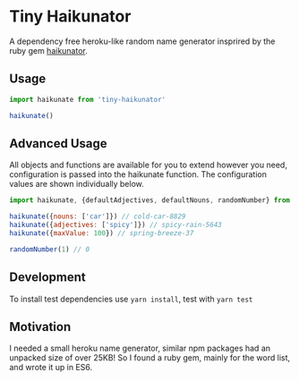 # Tiny Haikunator
A dependency free heroku-like random name generator insprired by the ruby gem [haikunator](https://github.com/usmanbashir/haikunator).

## Usage

```javascript
import haikunate from 'tiny-haikunator'

haikunate()
```

## Advanced Usage
All objects and functions are available for you to extend however you need, configuration is passed into the haikunate function. The configuration values are shown individually below. 

```javascript
import haikunate, {defaultAdjectives, defaultNouns, randomNumber} from 'tiny-haikunator'

haikunate({nouns: ['car']}) // cold-car-8829
haikunate({adjectives: ['spicy']}) // spicy-rain-5643
haikunate({maxValue: 100}) // spring-breeze-37

randomNumber(1) // 0
```

## Development
To install test dependencies use `yarn install`, test with `yarn test`

## Motivation
I needed a small heroku name generator, similar npm packages had an unpacked size of over 25KB! So I found a ruby gem, mainly for the word list, and wrote it up in ES6.